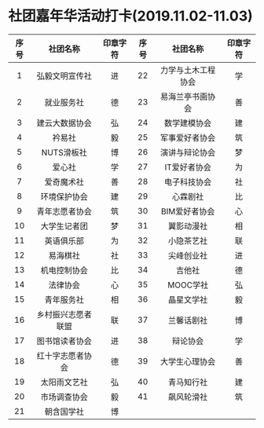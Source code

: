 # 社团嘉年华活动打卡(2019.11.02-11.03)

|序号|社团名称|印章字符|序号|社团名称|印章字符|
|:---:|:---:|:---:|:---:|:---:|:---:|
|1|弘毅文明宣传社|进|22|力学与土木工程协会|学|
|2|就业服务社|德|23|易海兰亭书画协会|善|
|3|建云大数据协会|弘|24|数学建模协会|建|
|4|衿易社|毅|25|军事爱好者协会|筑|
|5|NUTS滑板社|博|26|演讲与辩论协会|梦|
|6|爱心社|学|27|IT爱好者协会|为|
|7|爱奇魔术社|善|28|电子科技协会|社|
|8|环境保护协会|建|29|心霖剧社|比|
|9|青年志愿者协会|筑|30|BIM爱好者协会|心|
|10|大学生记者团|梦|31|翼影动漫社|相|
|11|英语俱乐部|为|32|小隐茶艺社|联|
|12|易海棋社|社|33|尖峰创业社|进|
|13|机电控制协会|比|34|吉他社|德|
|14|法律协会|心|35|MOOC学社|弘|
|15|青年服务社|相|36|晶星文学社|毅|
|16|乡村振兴志愿者联盟|联|37|兰馨话剧社|博|
|17|图书馆读者协会|进|38|辩论协会|学|
|18|红十字志愿者协会|德|39|大学生心理协会|善|
|19|太阳雨文艺社|弘|40|青马知行社|建|
|20|市场调查协会|毅|41|飙风轮滑社|筑|
|21|朝含国学社|博||||